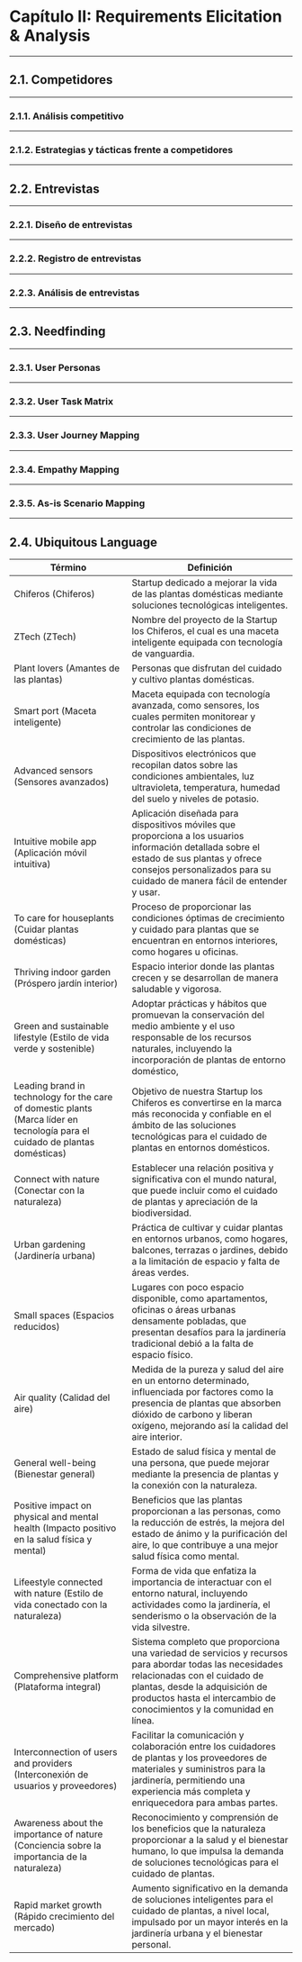 # Capítulo II: Requirements Elicitation & Analysis
---
## 2.1. Competidores
---
### 2.1.1. Análisis competitivo
---
### 2.1.2. Estrategias y tácticas frente a competidores
---
## 2.2. Entrevistas
---
### 2.2.1. Diseño de entrevistas
---
### 2.2.2. Registro de entrevistas
---
### 2.2.3. Análisis de entrevistas
---
## 2.3. Needfinding
---
### 2.3.1. User Personas
---
### 2.3.2. User Task Matrix
---
### 2.3.3. User Journey Mapping
---
### 2.3.4. Empathy Mapping
---
### 2.3.5. As-is Scenario Mapping
---
## 2.4. Ubiquitous Language
|**Término**|**Definición**|
| - | - |
|Chiferos (Chiferos)|Startup dedicado a mejorar la vida de las plantas domésticas mediante soluciones tecnológicas inteligentes.|
|ZTech (ZTech)|Nombre del proyecto de la Startup los Chiferos, el cual es una maceta inteligente equipada con tecnología de vanguardia.|
|Plant lovers (Amantes de las plantas)|Personas que disfrutan del cuidado y cultivo plantas domésticas.|
|Smart port (Maceta inteligente)|Maceta equipada con tecnología avanzada, como sensores, los cuales permiten monitorear y controlar las condiciones de crecimiento de las plantas.|
|Advanced sensors (Sensores avanzados)|Dispositivos electrónicos que recopilan datos sobre las condiciones ambientales, luz ultravioleta, temperatura, humedad del suelo y niveles de potasio.|
|Intuitive mobile app (Aplicación móvil intuitiva)|Aplicación diseñada para dispositivos móviles que proporciona a los usuarios información detallada sobre el estado de sus plantas y ofrece consejos personalizados para su cuidado de manera fácil de entender y usar.|
|To care for houseplants (Cuidar plantas domésticas)|Proceso de proporcionar las condiciones óptimas de crecimiento y cuidado para plantas que se encuentran en entornos interiores, como hogares u oficinas.|
|Thriving indoor garden (Próspero jardín interior)|Espacio interior donde las plantas crecen y se desarrollan de manera saludable y vigorosa.|
|Green and sustainable lifestyle (Estilo de vida verde y sostenible)|Adoptar prácticas y hábitos que promuevan la conservación del medio ambiente y el uso responsable de los recursos naturales, incluyendo la incorporación de plantas de entorno doméstico,|
|Leading brand in technology for the care of domestic plants (Marca líder en tecnología para el cuidado de plantas domésticas)|Objetivo de nuestra Startup los Chiferos es convertirse en la marca más reconocida y confiable en el ámbito de las soluciones tecnológicas para el cuidado de plantas en entornos domésticos.|
|Connect with nature (Conectar con la naturaleza)|Establecer una relación positiva y significativa con el mundo natural, que puede incluir como el cuidado de plantas y apreciación de la biodiversidad.|
|Urban gardening (Jardinería urbana)|Práctica de cultivar y cuidar plantas en entornos urbanos, como hogares, balcones, terrazas o jardines, debido a la limitación de espacio y falta de áreas verdes.|
|Small spaces (Espacios reducidos)|Lugares con poco espacio disponible, como apartamentos, oficinas o áreas urbanas densamente pobladas, que presentan desafíos para la jardinería tradicional debió a la falta de espacio físico.|
|Air quality (Calidad del aire)|Medida de la pureza y salud del aire en un entorno determinado, influenciada por factores como la presencia de plantas que absorben dióxido de carbono y liberan oxígeno, mejorando así la calidad del aire interior.|
|General well-being (Bienestar general)|Estado de salud física y mental de una persona, que puede mejorar mediante la presencia de plantas y la conexión con la naturaleza.|
|Positive impact on physical and mental health (Impacto positivo en la salud física y mental)|Beneficios que las plantas proporcionan a las personas, como la reducción de estrés, la mejora del estado de ánimo y la purificación del aire, lo que contribuye a una mejor salud física como mental.|
|Lifeestyle connected with nature (Estilo de vida conectado con la naturaleza)|Forma de vida que enfatiza la importancia de interactuar con el entorno natural, incluyendo actividades como la jardinería, el senderismo o la observación de la vida silvestre.|
|Comprehensive platform (Plataforma integral)|Sistema completo que proporciona una variedad de servicios y recursos para abordar todas las necesidades relacionadas con el cuidado de plantas, desde la adquisición de productos hasta el intercambio de conocimientos y la comunidad en línea.|
|Interconnection of users and providers (Interconexión de usuarios y proveedores)|Facilitar la comunicación y colaboración entre los cuidadores de plantas y los proveedores de materiales y suministros para la jardinería, permitiendo una experiencia más completa y enriquecedora para ambas partes.|
|Awareness about the importance of nature (Conciencia sobre la importancia de la naturaleza)|Reconocimiento y comprensión de los beneficios que la naturaleza proporcionar a la salud y el bienestar humano, lo que impulsa la demanda de soluciones tecnológicas para el cuidado de plantas.|
|Rapid market growth (Rápido crecimiento del mercado)|Aumento significativo en la demanda de soluciones inteligentes para el cuidado de plantas, a nivel local, impulsado por un mayor interés en la jardinería urbana y el bienestar personal.|


